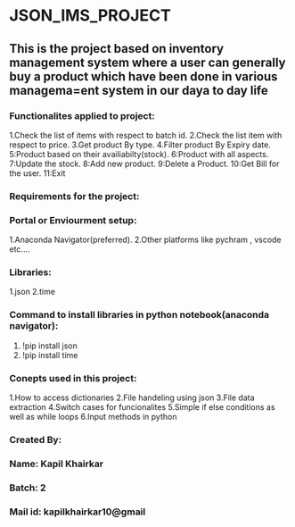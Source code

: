 # JSON_IMS_PROJECT
## This is the project based on inventory management system where a user can generally buy a product which have been done in various managema=ent system in our daya to day life
### Functionalites applied to project:
1.Check the list of items with respect to batch id.
2.Check the list item with respect to price.
3.Get product By type.
4.Filter product By Expiry date.
5:Product based on their availiabilty(stock).
6:Product with all aspects.
7:Update the stock.
8:Add new product.
9:Delete a Product.
10:Get Bill for the user.
11:Exit
### Requirements for the project:
### Portal or Enviourment setup:
1.Anaconda Navigator(preferred).
2.Other platforms like pychram , vscode etc....
### Libraries:
1.json
2.time
### Command to install libraries in python notebook(anaconda navigator):
1. !pip install json
2. !pip install time
### Conepts used in this project:
1.How to access dictionaries
2.File handeling using json
3.File data extraction
4.Switch cases for funcionalites
5.Simple if else conditions as well as while loops
6.Input methods in python
### Created By:
### Name: Kapil Khairkar
### Batch: 2
### Mail id: kapilkhairkar10@gmail
